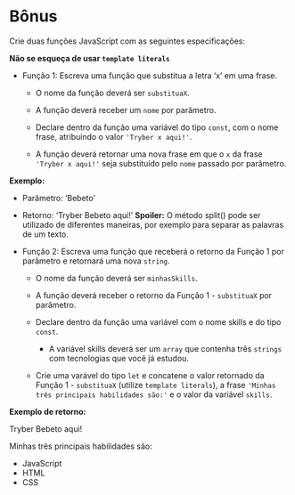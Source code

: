 # Bônus
Crie duas funções JavaScript com as seguintes especificações:

**Não se esqueça de usar `template literals`**

* Função 1: Escreva uma função que substitua a letra ‘x’ em uma frase.

  * O nome da função deverá ser `substituaX`.

  * A função deverá receber um `nome` por parâmetro.

  * Declare dentro da função uma variável do tipo `const`, com o nome frase, atribuindo o valor `'Tryber x aqui!'`.

  * A função deverá retornar uma nova frase em que o `x` da frase `'Tryber x aqui!'` seja substituído pelo `nome` passado por parâmetro.

**Exemplo:**

* Parâmetro: ‘Bebeto’
* Retorno: ‘Tryber Bebeto aqui!’
**Spoiler:** O método split() pode ser utilizado de diferentes maneiras, por exemplo para separar as palavras de um texto.

* Função 2: Escreva uma função que receberá o retorno da Função 1 por parâmetro e retornará uma nova `string`.

  * O nome da função deverá ser `minhasSkills`.

  * A função deverá receber o retorno da Função 1 - `substituaX` por parâmetro.

  * Declare dentro da função uma variável com o nome skills e do tipo `const`.

    * A variável skills deverá ser um `array` que contenha três `strings` com tecnologias que você já estudou.
  * Crie uma varável do tipo `let` e concatene o valor retornado da Função 1 - `substituaX` (utilize `template literals`), a frase `'Minhas três principais habilidades são:'` e o valor da variável `skills`.

**Exemplo de retorno:**

Tryber Bebeto aqui!

Minhas três principais habilidades são:

* JavaScript
* HTML
* CSS
